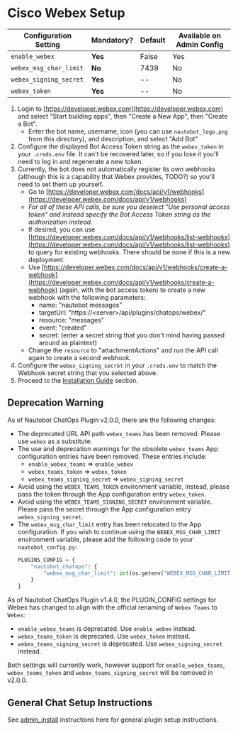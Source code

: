# Cisco Webex Setup

| Configuration Setting        | Mandatory? | Default | Available on Admin Config |
| ---------------------------- | ---------- | ------- | ------------------------- |
| `enable_webex`               | **Yes**    | False   | Yes                       |
| `webex_msg_char_limit`       | **No**     | 7439    | No                        |
| `webex_signing_secret`       | **Yes**    | --      | No                        |
| `webex_token`                | **Yes**    | --      | No                        |

1. Login to [https://developer.webex.com](https://developer.webex.com) and select "Start building apps", then "Create a New App", then "Create a Bot".
   - Enter the bot name, username, icon (you can use `nautobot_logo.png` from this directory), and description,
     and select "Add Bot"
2. Configure the displayed Bot Access Token string as the `webex_token` in your `.creds.env` file.
   It can't be recovered later, so if you lose it you'll need to log in and regenerate a new token.
3. Currently, the bot does not automatically register its own webhooks (although this is a capability that Webex
   provides, TODO?) so you'll need to set them up yourself.
   - Go to [https://developer.webex.com/docs/api/v1/webhooks](https://developer.webex.com/docs/api/v1/webhooks)
   - *For all of these API calls, be sure you deselect "Use personal access token" and instead specify the
     Bot Access Token string as the authorization instead.*
   - If desired, you can use [https://developer.webex.com/docs/api/v1/webhooks/list-webhooks](https://developer.webex.com/docs/api/v1/webhooks/list-webhooks) to query for existing
     webhooks. There should be none if this is a new deployment.
   - Use [https://developer.webex.com/docs/api/v1/webhooks/create-a-webhook](https://developer.webex.com/docs/api/v1/webhooks/create-a-webhook) (again, with the bot access token) to create
     a new webhook with the following parameters:
     - name: "nautobot messages"
     - targetUrl: "https://\<server\>/api/plugins/chatops/webex/"
     - resource: "messages"
     - event: "created"
     - secret: (enter a secret string that you don't mind having passed around as plaintext)
   - Change the `resource` to "attachmentActions" and run the API call again to create a second webhook.
4. Configure the `webex_signing_secret` in your `.creds.env` to match the Webhook secret string that you selected above.
5. Proceed to the [Installation Guide](index.md#Install-Guide) section.

## Deprecation Warning

As of Nautobot ChatOps Plugin v2.0.0, there are the following changes:

- The deprecated URL API path `webex_teams` has been removed. Please use `webex` as a substitute.
- The use and deprecation warnings for the obsolete `webex_teams` App configuration entries have been removed. These entries include:
    - `enable_webex_teams` => `enable_webex`
    - `webex_teams_token` => `webex_token`
    - `webex_teams_signing_secret` => `webex_signing_secret`
- Avoid using the `WEBEX_TEAMS_TOKEN` environment variable, instead, please pass the token through the App configuration entry `webex_token`.
- Avoid using the `WEBEX_TEAMS_SIGNING_SECRET` environment variable. Please pass the secret through the App configuration entry `webex_signing_secret`.
- The `webex_msg_char_limit` entry has been relocated to the App configuration. If you wish to continue using the `WEBEX_MSG_CHAR_LIMIT` environment variable, please add the following code to your `nautobot_config.py`:
    ```python
    PLUGINS_CONFIG = {
        "nautobot_chatops": {
            "webex_msg_char_limit": int(os.getenv("WEBEX_MSG_CHAR_LIMIT", "7439")),
        }
    }
    ```

As of Nautobot ChatOps Plugin v1.4.0, the PLUGIN_CONFIG settings for Webex has changed to align with the official renaming of `Webex Teams` to `Webex`:

- `enable_webex_teams` is deprecated. Use `enable_webex` instead.
- `webex_teams_token` is deprecated. Use `webex_token` instead.
- `webex_teams_signing_secret` is deprecated. Use `webex_signing_secret` instead.

Both settings will currently work, however support for `enable_webex_teams`, `webex_teams_token` and `webex_teams_signing_secret` will be removed in v2.0.0.

## General Chat Setup Instructions

See [admin_install](index.md) instructions here for general plugin setup instructions.
